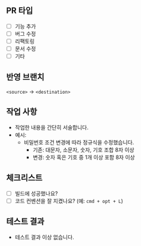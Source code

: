 ## PR 타입

- [ ] 기능 추가
- [ ] 버그 수정
- [ ] 리팩토링
- [ ] 문서 수정
- [ ] 기타

## 반영 브랜치

<!-- 예: feature/login → develop -->
`<source>` → `<destination>`

## 작업 사항

- 작업한 내용을 간단히 서술합니다.
- 예시:
  - 비밀번호 조건 변경에 따라 정규식을 수정했습니다.
    - 기존: 대문자, 소문자, 숫자, 기호 조합 8자 이상
    - 변경: 숫자 혹은 기호 중 1개 이상 포함 8자 이상

## 체크리스트

- [ ] 빌드에 성공했나요?
- [ ] 코드 컨벤션을 잘 지켰나요? (예: `cmd + opt + L`)

## 테스트 결과

- 테스트 결과 이상 없습니다.
<!-- 또는 실패한 테스트에 대해 설명해주세요. -->